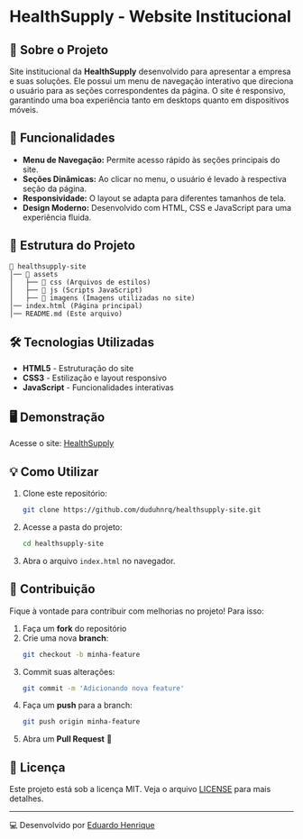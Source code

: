 # HealthSupply - Website Institucional

## 📌 Sobre o Projeto

Site institucional da **HealthSupply** desenvolvido para apresentar a empresa e suas soluções. Ele possui um menu de navegação interativo que direciona o usuário para as seções correspondentes da página. O site é responsivo, garantindo uma boa experiência tanto em desktops quanto em dispositivos móveis.

## 🚀 Funcionalidades

- **Menu de Navegação:** Permite acesso rápido às seções principais do site.
- **Seções Dinâmicas:** Ao clicar no menu, o usuário é levado à respectiva seção da página.
- **Responsividade:** O layout se adapta para diferentes tamanhos de tela.
- **Design Moderno:** Desenvolvido com HTML, CSS e JavaScript para uma experiência fluida.

## 📂 Estrutura do Projeto

```
📂 healthsupply-site
│── 📁 assets
│   ├── 📁 css (Arquivos de estilos)
│   ├── 📁 js (Scripts JavaScript)
│   ├── 📁 imagens (Imagens utilizadas no site)
│── index.html (Página principal)
│── README.md (Este arquivo)
```

## 🛠️ Tecnologias Utilizadas

- **HTML5** - Estruturação do site
- **CSS3** - Estilização e layout responsivo
- **JavaScript** - Funcionalidades interativas

## 🖥️ Demonstração

Acesse o site: [HealthSupply](https://duduhnrq.github.io/healthsupply-site/)

## 💡 Como Utilizar

1. Clone este repositório:
   ```bash
   git clone https://github.com/duduhnrq/healthsupply-site.git
   ```
2. Acesse a pasta do projeto:
   ```bash
   cd healthsupply-site
   ```
3. Abra o arquivo `index.html` no navegador.

## 🤝 Contribuição

Fique à vontade para contribuir com melhorias no projeto! Para isso:

1. Faça um **fork** do repositório
2. Crie uma nova **branch**:
   ```bash
   git checkout -b minha-feature
   ```
3. Commit suas alterações:
   ```bash
   git commit -m 'Adicionando nova feature'
   ```
4. Faça um **push** para a branch:
   ```bash
   git push origin minha-feature
   ```
5. Abra um **Pull Request** 🚀

## 📄 Licença

Este projeto está sob a licença MIT. Veja o arquivo [LICENSE](LICENSE) para mais detalhes.

---

💻 Desenvolvido por [Eduardo Henrique](https://github.com/duduhnrq)
